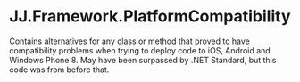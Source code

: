 ﻿# JJ.Framework.PlatformCompatibility

Contains alternatives for any class or method that proved to have compatibility problems when trying to deploy code to iOS, Android and Windows Phone 8. May have been surpassed by .NET Standard, but this code was from before that.